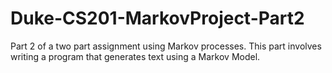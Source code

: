 # Duke-CS201-MarkovProject-Part2
Part 2 of a two part assignment using Markov processes. This part involves writing a program that generates text using a Markov Model.
